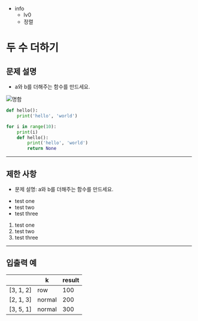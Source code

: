 - info
    - lv0
    - 정렬

# 두 수 더하기

## 문제 설명

* a와 b를 더해주는 함수를 만드세요.

![명함](test.png)

```py
def hello():
    print('hello', 'world')

for i in range(10):
    print(i)
    def hello():
        print('hello', 'world')
        return None
```

---

## 제한 사항

* 문제 설명: a와 b를 더해주는 함수를 만드세요.

- test one
- test two
- test three

1. test one
2. test two
3. test three

---

## 입출력 예

|             | k           | result  |
| ----------| ---------- | ------- |
| [3, 1, 2] | row        | 100     |
| [2, 1, 3] | normal    | 200     |
| [3, 5, 1] | normal    | 300     |